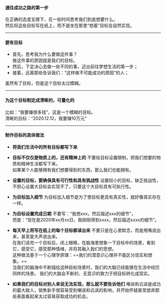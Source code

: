 #### 通往成功之路的第一步
在正确的态度支撑下，花一些时间思考我们到底想要什么。    
然后将这些目标写在纸上，而不是坐在那里“想着”目标会自然实现。
*****
#### 要有目标
- 首先，思考我为什么要做这件事？   
做这件事的原因就是我们的目标。     
- 然后，下定决心去做一些不同的事，迈出前往梦想生活的第一步；    
- 接着，远离那些告诉我们：“这样做不可能成功的原因”的人；     
    
虽然有了目标，但是这个目标太过模糊。
	
****
     
#### 为这个目标制定成清晰的，可量化的
比如：“我要赚很多钱”，这是一个模糊的目标。      
清晰的目标：“2020.12.12，我要赚10万元”    
    
****
    
#### 制作目标的具体做法
- **将我们生活中的所有目标都写下来**
           
- **目标不仅仅是物质上的，还有精神上的**
不要给目标设置限制，把我们想要的物质和精神生活都写下来。     
如果某个人能够拥有我们想要得到的东西，那么我们也能拥有。    
              
- **设置的目标，要确保具有可行性和具有挑战性**
设置较小的目标，缺乏挑战性，不担心设置大目标会实现不了，只要这个大目标具有可执行性。
              
- **为目标加入细节**
为目标加入细节是为了使目标更具有真实性，就好像真实存在一样。
           
- **为目标设置完成日期**
不要写：“我想xxx，然后描述xxx的细节”，     
而是：“现在是2020年xx月xx日，我刚刚得到xxxx，然后描述xxxx的细节”。
- **每天早上将写在纸上的每个目标都读出来**
不要只是在心里默念，而是用嘴说出来，甚至是大声说出来。       
在我们读完一个目标后，闭上眼睛，在脑海里想象一下目标中的场景，看到它，感受它，感受那种情绪，并将其融入我们的思想。      
这种做法基于一个心理学原理：==我们的潜意识心理并不能区分现实和想象。==        
当我们的脑海中不断描绘这种目标场景时，我们的大脑已经能够在生活中经历同样的场景。     我们的大脑会不断的、无意识的致力于把目标转化成现实。
- **如果我们的目标对别人来说无法实现，那么就不要告诉他们**
嘲讽和讥讽是成功的最大敌人，销售新手很容易受到嘲讽和讥讽的影响，并开始怀疑甚至放弃那些表面看起来太过容易获取成功的机会。